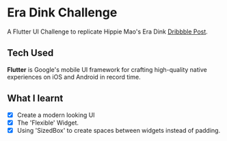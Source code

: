 # Era Dink Challenge
A Flutter UI Challenge to replicate Hippie Mao's Era Dink [Dribbble Post]("https://dribbble.com/shots/6335641-Era-Dink").

## Tech Used
**Flutter** is Google's mobile UI framework for crafting high-quality native experiences on iOS and Android in record time.

## What I learnt
- [x] Create a modern looking UI
- [x] The 'Flexible' Widget.
- [x] Using 'SizedBox' to create spaces between widgets instead of padding.
